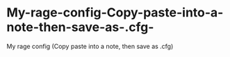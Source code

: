 # My-rage-config-Copy-paste-into-a-note-then-save-as-.cfg-
My rage config (Copy paste into a note, then save as .cfg)
